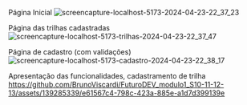 
Página Inicial
![screencapture-localhost-5173-2024-04-23-22_37_23](https://github.com/BrunoViscardi/FuturoDEV_modulo1_S10-11-12-13/assets/139285339/0b6566a6-78b5-4eb6-87ea-60f6d63d5866)

Página das trilhas cadastradas
![screencapture-localhost-5173-trilhas-2024-04-23-22_37_47](https://github.com/BrunoViscardi/FuturoDEV_modulo1_S10-11-12-13/assets/139285339/ec85f15b-f295-43fd-b695-d9b1516a181d)

Página de cadastro (com validações)
![screencapture-localhost-5173-cadastro-2024-04-23-22_38_17](https://github.com/BrunoViscardi/FuturoDEV_modulo1_S10-11-12-13/assets/139285339/9e8ff0d6-a9bc-4ae8-b1a4-998b928bbd9b)



Apresentação das funcionalidades, cadastramento de trilha
https://github.com/BrunoViscardi/FuturoDEV_modulo1_S10-11-12-13/assets/139285339/e61567c4-798c-423a-885e-a1d7d399139e

